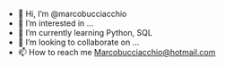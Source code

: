 - 👋 Hi, I’m @marcobucciacchio
- 👀 I’m interested in ...
- 🌱 I’m currently learning Python, SQL
- 💞️ I’m looking to collaborate on ...
- 📫 How to reach me Marcobucciacchio@hotmail.com

<!---
marcobucciacchio/marcobucciacchio is a ✨ special ✨ repository because its `README.md` (this file) appears on your GitHub profile.
You can click the Preview link to take a look at your changes.
--->
